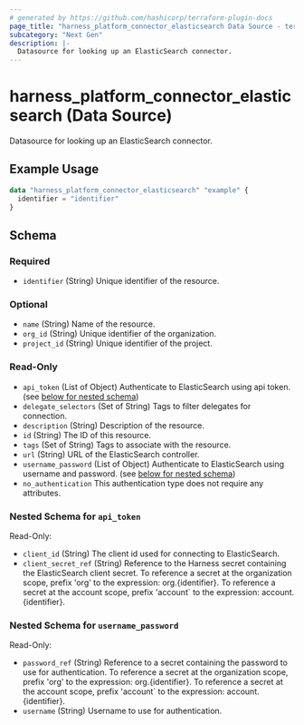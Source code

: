 ```yaml
---
# generated by https://github.com/hashicorp/terraform-plugin-docs
page_title: "harness_platform_connector_elasticsearch Data Source - terraform-provider-harness"
subcategory: "Next Gen"
description: |-
  Datasource for looking up an ElasticSearch connector.
---
```


# harness_platform_connector_elasticsearch (Data Source)

Datasource for looking up an ElasticSearch connector.

## Example Usage

```terraform
data "harness_platform_connector_elasticsearch" "example" {
  identifier = "identifier"
}
```

<!-- schema generated by tfplugindocs -->
## Schema

### Required

- `identifier` (String) Unique identifier of the resource.

### Optional

- `name` (String) Name of the resource.
- `org_id` (String) Unique identifier of the organization.
- `project_id` (String) Unique identifier of the project.

### Read-Only

- `api_token` (List of Object) Authenticate to ElasticSearch using api token. (see [below for nested schema](#nestedatt--api_token))
- `delegate_selectors` (Set of String) Tags to filter delegates for connection.
- `description` (String) Description of the resource.
- `id` (String) The ID of this resource.
- `tags` (Set of String) Tags to associate with the resource.
- `url` (String) URL of the ElasticSearch controller.
- `username_password` (List of Object) Authenticate to ElasticSearch using username and password. (see [below for nested schema](#nestedatt--username_password))
- `no_authentication` This authentication type does not require any attributes.

<a id="nestedatt--api_token"></a>
### Nested Schema for `api_token`

Read-Only:

- `client_id` (String) The client id used for connecting to ElasticSearch.
- `client_secret_ref` (String) Reference to the Harness secret containing the ElasticSearch client secret. To reference a secret at the organization scope, prefix 'org' to the expression: org.{identifier}. To reference a secret at the account scope, prefix 'account` to the expression: account.{identifier}.


<a id="nestedatt--username_password"></a>
### Nested Schema for `username_password`

Read-Only:

- `password_ref` (String) Reference to a secret containing the password to use for authentication. To reference a secret at the organization scope, prefix 'org' to the expression: org.{identifier}. To reference a secret at the account scope, prefix 'account` to the expression: account.{identifier}.
- `username` (String) Username to use for authentication.


